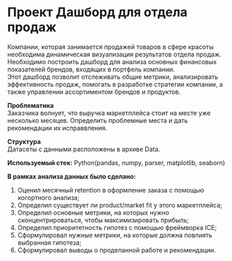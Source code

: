 # Проект Дашборд для отдела продаж

Компании, которая занимается продажей товаров в сфере красоты необходима динамическая визуализация результатов отдела продаж.   
Необходимо построить дашборд для анализа основных финансовых показателей брендов, входящих в портфель компании.    
Этот дашборд позволит отслеживать общие метрики, анализировать эффективность продаж, помогать в разработке стратегии компании, а также управлении ассортиментом брендов и продуктов.

**Проблематика**  
Заказчика волнует, что выручка маркетплейса стоит на месте уже несколько месяцев. Определить проблемные места и дать рекомендации их исправвления.

**Структура**  
Датасеты с данными расположены в архиве Data.

**Используемый стек:**
Python(pandas, numpy, parser, matplotlib, seaborn)

**В рамках анализа данных было сделано:**  
1) Оценил месячный retention в оформление заказа с помощью когортного анализа;  
2) Определил существует ли product/market fit у этого маркетплейса;   
3) Определил основные метрики, на которых нужно сконцентрироваться, чтобы максимизировать прибыль;
4) Определил приоритетность гипотез с помощью фреймворка ICE;
5) Сформулировал нужные метрики, на которые должна повлиять выбранная гипотеза;
6) Сформулировал выводы о проделанной работе и рекомендации.
